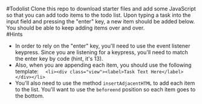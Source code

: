 #Todolist
Clone this repo to download starter files and add some JavaScript so that you can add todo items to the todo list.
Upon typing a task into the input field and pressing the "enter" key, a new item should be added below. You should be able to keep adding items over and over.
<br/>
#Hints
- In order to rely on the "enter" key, you'll need to use the event listener keypress. Since you are listening for a keypress, you'll need to match the enter key by code (hint, it's 13).
- Also, when you are appending each item, you should use the following template:
  `  <li><div class="view"><label>Task Text Here</label></div></li>`
- You'll also need to use the method `insertAdjacentHTML` to add each item to the list. You'll want to use the `beforeend` position so each item goes to the bottom.
